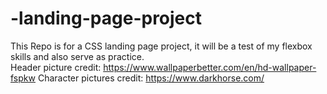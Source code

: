 # -landing-page-project
This Repo is for a CSS landing page project, it will be a test of my flexbox skills and also serve as practice.  
Header picture credit: https://www.wallpaperbetter.com/en/hd-wallpaper-fspkw
Character pictures credit: https://www.darkhorse.com/
